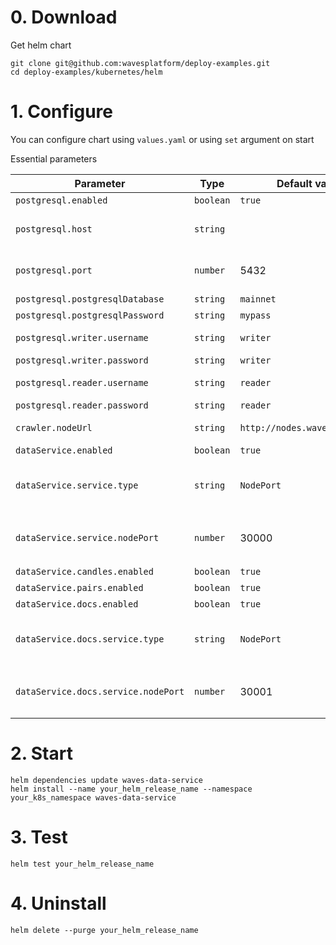 # 0. Download
Get helm chart

```
git clone git@github.com:wavesplatform/deploy-examples.git
cd deploy-examples/kubernetes/helm
```

# 1. Configure
You can configure chart using `values.yaml` or using `set` argument on start

Essential parameters

| Parameter | Type | Default value | Description |
| -- | -- | -- | -- |
| `postgresql.enabled` | `boolean` | `true` | Whether to use local PostgreSQL |
| `postgresql.host` | `string` | | Database host, only for case with remote PostgreSQL instance (`postgresql.enabled=false`) |
| `postgresql.port` | `number` | 5432 | Database port, only for case with remote PostgreSQL instance (`postgresql.enabled=false`) |
| `postgresql.postgresqlDatabase` | `string` | `mainnet` | Database name |
| `postgresql.postgresqlPassword` | `string` | `mypass` | Password for superuser `postgres` |
| `postgresql.writer.username` | `string` | `writer` | Username for user with write permissions (used by crawler, candles and pairs) |
| `postgresql.writer.password` | `string` | `writer` | Password for writer user |
| `postgresql.reader.username` | `string` | `reader` | Username for user with read permissions (used by data-service) |
| `postgresql.reader.password` | `string` | `reader` | Password for reader user |
| `crawler.nodeUrl` | `string` | `http://nodes.wavesnodes.com` | Url for your Waves node with enabled REST API |
| `dataService.enabled` | `boolean` | `true` | Whether to run DataService API |
| `dataService.service.type` | `string` | `NodePort` | K8s service type for DataService API (ref: https://kubernetes.io/docs/concepts/services-networking/service/#publishing-services-service-types) |
| `dataService.service.nodePort` | `number` | 30000 | K8s NodePort-typed service port for DataService API. After starting release, use can access API by `${cluster-host}:${dataService.service.nodePort}` |
| `dataService.candles.enabled` | `boolean` | `true` | Whether to run Candles-calculation daemon |
| `dataService.pairs.enabled` | `boolean` | `true` | Whether to run Pairs-calculation daemon |
| `dataService.docs.enabled` | `boolean` | `true` | Whether to run DataService Docs |
| `dataService.docs.service.type` | `string` | `NodePort` | K8s service type for DataService Docs (ref: https://kubernetes.io/docs/concepts/services-networking/service/#publishing-services-service-types) |
| `dataService.docs.service.nodePort` | `number` | 30001 | K8s NodePort-typed service port for DataService Docs. After starting release, use can access Docs by `${cluster-host}:${dataService.docs.service.nodePort}` |

# 2. Start 

```
helm dependencies update waves-data-service
helm install --name your_helm_release_name --namespace your_k8s_namespace waves-data-service
```

# 3. Test
```
helm test your_helm_release_name
```

# 4. Uninstall
```
helm delete --purge your_helm_release_name
```